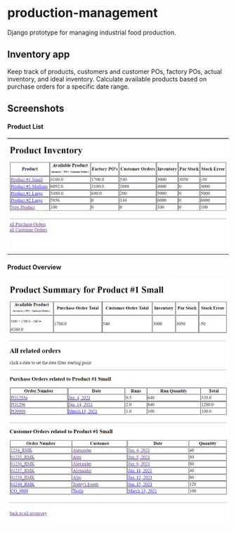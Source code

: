 # production-management
Django prototype for managing industrial food production.

## Inventory app 
Keep track of products, customers and customer POs, factory POs, actual inventory, and ideal inventory. Calculate available products based on purchase orders for a specific date range. 

## Screenshots
#### Product List
![Product List](https://raw.githubusercontent.com/grant-king/production-management/main/screenshots/inventory.png?token=ADHO56DO7HURTHPKQPTMQMTAIYJMS)

---
#### Product Overview
![Product Overview](https://raw.githubusercontent.com/grant-king/production-management/main/screenshots/product_overview.png?token=ADHO56GEOSS677NS2HKOL3TAIYJQK)
